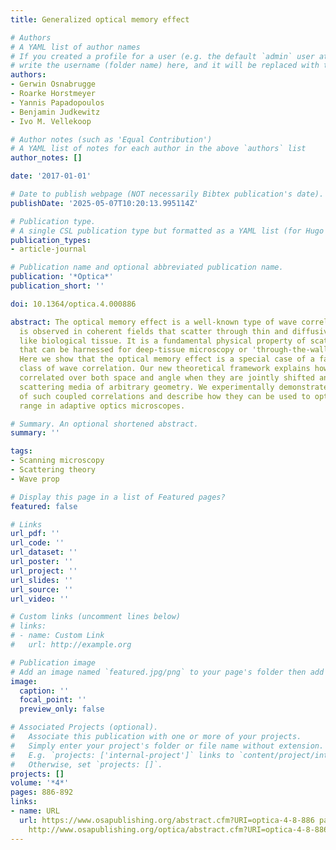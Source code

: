 ```yaml
---
title: Generalized optical memory effect

# Authors
# A YAML list of author names
# If you created a profile for a user (e.g. the default `admin` user at `content/authors/admin/`), 
# write the username (folder name) here, and it will be replaced with their full name and linked to their profile.
authors:
- Gerwin Osnabrugge
- Roarke Horstmeyer
- Yannis Papadopoulos
- Benjamin Judkewitz
- Ivo M. Vellekoop

# Author notes (such as 'Equal Contribution')
# A YAML list of notes for each author in the above `authors` list
author_notes: []

date: '2017-01-01'

# Date to publish webpage (NOT necessarily Bibtex publication's date).
publishDate: '2025-05-07T10:20:13.995114Z'

# Publication type.
# A single CSL publication type but formatted as a YAML list (for Hugo requirements).
publication_types:
- article-journal

# Publication name and optional abbreviated publication name.
publication: '*Optica*'
publication_short: ''

doi: 10.1364/optica.4.000886

abstract: The optical memory effect is a well-known type of wave correlation that
  is observed in coherent fields that scatter through thin and diffusive materials,
  like biological tissue. It is a fundamental physical property of scattering media
  that can be harnessed for deep-tissue microscopy or 'through-the-wall' imaging applications.
  Here we show that the optical memory effect is a special case of a far more general
  class of wave correlation. Our new theoretical framework explains how waves remain
  correlated over both space and angle when they are jointly shifted and tilted inside
  scattering media of arbitrary geometry. We experimentally demonstrate the existence
  of such coupled correlations and describe how they can be used to optimize the scanning
  range in adaptive optics microscopes.

# Summary. An optional shortened abstract.
summary: ''

tags:
- Scanning microscopy
- Scattering theory
- Wave prop

# Display this page in a list of Featured pages?
featured: false

# Links
url_pdf: ''
url_code: ''
url_dataset: ''
url_poster: ''
url_project: ''
url_slides: ''
url_source: ''
url_video: ''

# Custom links (uncomment lines below)
# links:
# - name: Custom Link
#   url: http://example.org

# Publication image
# Add an image named `featured.jpg/png` to your page's folder then add a caption below.
image:
  caption: ''
  focal_point: ''
  preview_only: false

# Associated Projects (optional).
#   Associate this publication with one or more of your projects.
#   Simply enter your project's folder or file name without extension.
#   E.g. `projects: ['internal-project']` links to `content/project/internal-project/index.md`.
#   Otherwise, set `projects: []`.
projects: []
volume: '*4*'
pages: 886-892
links:
- name: URL
  url: https://www.osapublishing.org/abstract.cfm?URI=optica-4-8-886 papers3://publication/doi/10.1364/OPTICA.4.000886
    http://www.osapublishing.org/optica/abstract.cfm?URI=optica-4-8-886
---
```


